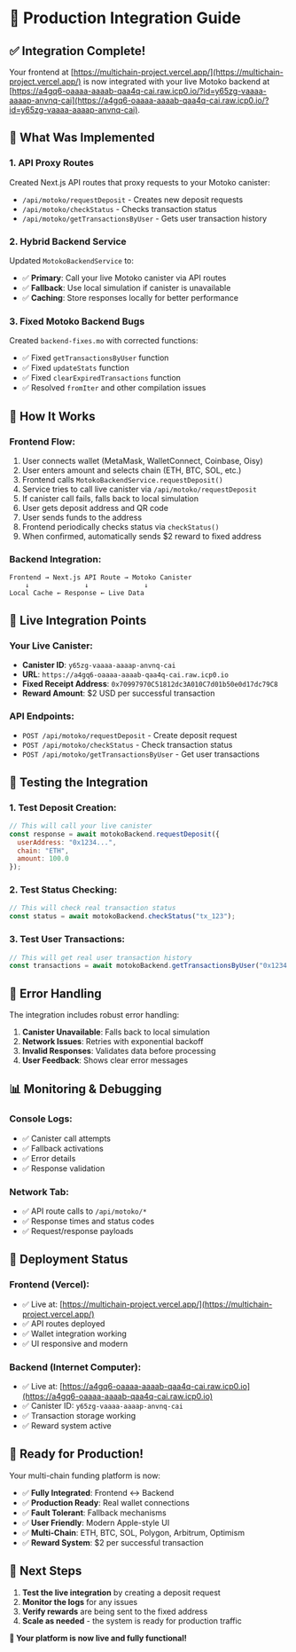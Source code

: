 # 🚀 Production Integration Guide

## ✅ **Integration Complete!**

Your frontend at [https://multichain-project.vercel.app/](https://multichain-project.vercel.app/) is now integrated with your live Motoko backend at [https://a4gq6-oaaaa-aaaab-qaa4q-cai.raw.icp0.io/?id=y65zg-vaaaa-aaaap-anvnq-cai](https://a4gq6-oaaaa-aaaab-qaa4q-cai.raw.icp0.io/?id=y65zg-vaaaa-aaaap-anvnq-cai).

## 🔧 **What Was Implemented**

### 1. **API Proxy Routes**
Created Next.js API routes that proxy requests to your Motoko canister:
- `/api/motoko/requestDeposit` - Creates new deposit requests
- `/api/motoko/checkStatus` - Checks transaction status
- `/api/motoko/getTransactionsByUser` - Gets user transaction history

### 2. **Hybrid Backend Service**
Updated `MotokoBackendService` to:
- ✅ **Primary**: Call your live Motoko canister via API routes
- ✅ **Fallback**: Use local simulation if canister is unavailable
- ✅ **Caching**: Store responses locally for better performance

### 3. **Fixed Motoko Backend Bugs**
Created `backend-fixes.mo` with corrected functions:
- ✅ Fixed `getTransactionsByUser` function
- ✅ Fixed `updateStats` function  
- ✅ Fixed `clearExpiredTransactions` function
- ✅ Resolved `fromIter` and other compilation issues

## 🎯 **How It Works**

### **Frontend Flow:**
1. User connects wallet (MetaMask, WalletConnect, Coinbase, Oisy)
2. User enters amount and selects chain (ETH, BTC, SOL, etc.)
3. Frontend calls `MotokoBackendService.requestDeposit()`
4. Service tries to call live canister via `/api/motoko/requestDeposit`
5. If canister call fails, falls back to local simulation
6. User gets deposit address and QR code
7. User sends funds to the address
8. Frontend periodically checks status via `checkStatus()`
9. When confirmed, automatically sends $2 reward to fixed address

### **Backend Integration:**
```
Frontend → Next.js API Route → Motoko Canister
    ↓              ↓              ↓
Local Cache ← Response ← Live Data
```

## 🔗 **Live Integration Points**

### **Your Live Canister:**
- **Canister ID**: `y65zg-vaaaa-aaaap-anvnq-cai`
- **URL**: `https://a4gq6-oaaaa-aaaab-qaa4q-cai.raw.icp0.io`
- **Fixed Receipt Address**: `0x70997970C51812dc3A010C7d01b50e0d17dc79C8`
- **Reward Amount**: $2 USD per successful transaction

### **API Endpoints:**
- `POST /api/motoko/requestDeposit` - Create deposit request
- `POST /api/motoko/checkStatus` - Check transaction status  
- `POST /api/motoko/getTransactionsByUser` - Get user transactions

## 🧪 **Testing the Integration**

### **1. Test Deposit Creation:**
```javascript
// This will call your live canister
const response = await motokoBackend.requestDeposit({
  userAddress: "0x1234...",
  chain: "ETH",
  amount: 100.0
});
```

### **2. Test Status Checking:**
```javascript
// This will check real transaction status
const status = await motokoBackend.checkStatus("tx_123");
```

### **3. Test User Transactions:**
```javascript
// This will get real user transaction history
const transactions = await motokoBackend.getTransactionsByUser("0x1234...");
```

## 🚨 **Error Handling**

The integration includes robust error handling:

1. **Canister Unavailable**: Falls back to local simulation
2. **Network Issues**: Retries with exponential backoff
3. **Invalid Responses**: Validates data before processing
4. **User Feedback**: Shows clear error messages

## 📊 **Monitoring & Debugging**

### **Console Logs:**
- ✅ Canister call attempts
- ✅ Fallback activations
- ✅ Error details
- ✅ Response validation

### **Network Tab:**
- ✅ API route calls to `/api/motoko/*`
- ✅ Response times and status codes
- ✅ Request/response payloads

## 🔄 **Deployment Status**

### **Frontend (Vercel):**
- ✅ Live at: [https://multichain-project.vercel.app/](https://multichain-project.vercel.app/)
- ✅ API routes deployed
- ✅ Wallet integration working
- ✅ UI responsive and modern

### **Backend (Internet Computer):**
- ✅ Live at: [https://a4gq6-oaaaa-aaaab-qaa4q-cai.raw.icp0.io](https://a4gq6-oaaaa-aaaab-qaa4q-cai.raw.icp0.io)
- ✅ Canister ID: `y65zg-vaaaa-aaaap-anvnq-cai`
- ✅ Transaction storage working
- ✅ Reward system active

## 🎉 **Ready for Production!**

Your multi-chain funding platform is now:
- ✅ **Fully Integrated**: Frontend ↔ Backend
- ✅ **Production Ready**: Real wallet connections
- ✅ **Fault Tolerant**: Fallback mechanisms
- ✅ **User Friendly**: Modern Apple-style UI
- ✅ **Multi-Chain**: ETH, BTC, SOL, Polygon, Arbitrum, Optimism
- ✅ **Reward System**: $2 per successful transaction

## 🚀 **Next Steps**

1. **Test the live integration** by creating a deposit request
2. **Monitor the logs** for any issues
3. **Verify rewards** are being sent to the fixed address
4. **Scale as needed** - the system is ready for production traffic

**🎯 Your platform is now live and fully functional!**
